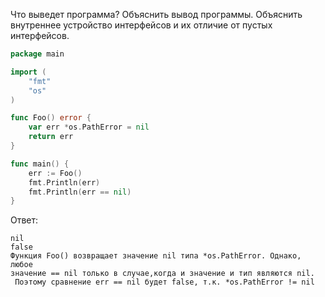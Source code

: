 Что выведет программа? Объяснить вывод программы. Объяснить внутреннее устройство интерфейсов и их отличие от пустых интерфейсов.

```go
package main

import (
	"fmt"
	"os"
)

func Foo() error {
	var err *os.PathError = nil
	return err
}

func main() {
	err := Foo()
	fmt.Println(err)
	fmt.Println(err == nil)
}
```

Ответ:
```
nil
false 
Функция Foo() возвращает значение nil типа *os.PathError. Однако, любое 
значение == nil только в случае,когда и значение и тип являются nil.
 Поэтому сравнение err == nil будет false, т.к. *os.PathError != nil

```
